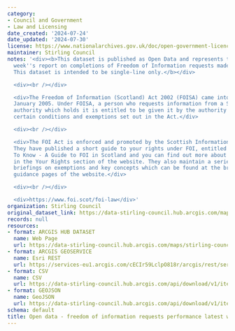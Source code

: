 ```yaml
---
category:
- Council and Government
- Law and Licensing
date_created: '2024-07-24'
date_updated: '2024-07-30'
license: https://www.nationalarchives.gov.uk/doc/open-government-licence/version/3/
maintainer: Stirling Council
notes: '<div><b>This dataset is published as Open Data and represents the most recent
  week''s report on completions of Freedom of Information requests made to the council.
  This dataset is intended to be single-line only.</b></div>

  <div><br /></div>

  <div>The Freedom of Information (Scotland) Act 2002 (FOISA) came into force on 1
  January 2005. Under FOISA, a person who requests information from a Scottish public
  authority which holds it is entitled to be given it by the authority subject to
  certain conditions and exemptions set out in the Act.</div>

  <div><br /></div>

  <div>The FOI Act is enforced and promoted by the Scottish Information Commissioner.
  They have published a short guide to your rights under FOI, entitled Your Right
  To Know - A Guide to FOI in Scotland and you can find out more about your rights
  in the Your Rights section of the website. They also maintain a series of more detailed
  briefings on exemptions and key concepts which can be found at the briefings and
  guidance pages of the website.</div>

  <div><br /></div>

  <div>https://www.foi.scot/foi-law</div>'
organization: Stirling Council
original_dataset_link: https://data-stirling-council.hub.arcgis.com/maps/stirling-council::open-data-freedom-of-information-requests-performance-latest-week
records: null
resources:
- format: ARCGIS HUB DATASET
  name: Web Page
  url: https://data-stirling-council.hub.arcgis.com/maps/stirling-council::open-data-freedom-of-information-requests-performance-latest-week
- format: ARCGIS GEOSERVICE
  name: Esri REST
  url: https://services-eu1.arcgis.com/cECIr59LclpO818r/arcgis/rest/services/open_data_freedom_of_information_performance_latest/FeatureServer/0
- format: CSV
  name: CSV
  url: https://data-stirling-council.hub.arcgis.com/api/download/v1/items/92067c0929ab4466828ee6f5680969ef/csv?layers=0
- format: GEOJSON
  name: GeoJSON
  url: https://data-stirling-council.hub.arcgis.com/api/download/v1/items/92067c0929ab4466828ee6f5680969ef/geojson?layers=0
schema: default
title: Open data - freedom of information requests performance latest week
---
```

